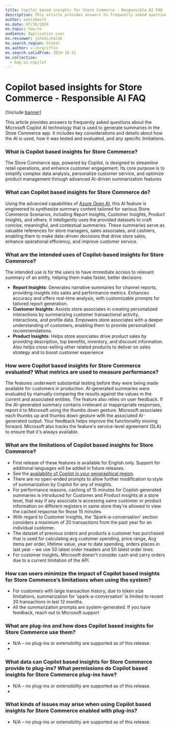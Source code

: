 ```yaml
---
title: Copilot based insights for Store Commerce - Responsible AI FAQ
description: This article provides answers to frequently asked questions about the Microsoft Copilot AI technology that is used to generate summaries in Store Commerce app of Dynamics 365 Commerce.
author: ashishmsft
ms.date: 07/30/2024
ms.topic: how-to
audience: Application user
ms.reviewer: johnmichalak
ms.search.region: Global
ms.author: v-chrgriffin
ms.search.validFrom: 2019-10-31
ms.collection:
  - bap-ai-copilot
---
```


# Copilot based insights for Store Commerce - Responsible AI FAQ

[!include [banner](../includes/banner.md)]

This article provides answers to frequently asked questions about the Microsoft Copilot AI technology that is used to generate summaries in the Store Commerce app. It includes key considerations and details about how the AI is used, how it was tested and evaluated, and any specific limitations.

### What is Copilot based insights for Store Commerce?

The Store Commerce app, powered by Copilot, is designed to streamline retail operations, and enhance customer engagement. Its core purpose is to simplify complex data analysis, personalize customer service, and optimize product management through advanced AI-driven summarization features

### What can Copilot based insights for Store Commerce do? 

Using the advanced capabilities of [Azure Open AI](/azure/ai-services/openai/overview), this AI feature is engineered to synthesize summary content tailored for various Store Commerce Scenarios, including Report Insights, Customer Insights, Product Insights, and others. It intelligently uses the provided datasets to craft concise, meaningful, and contextual summaries. These summaries serve as valuable references for store managers, sales associates, and cashiers, enabling them to make data-driven decisions that drive store sales, enhance operational efficiency, and improve customer service.

### What are the intended uses of Copilot-based insights for Store Commerce?

The intended use is for the users to have immediate access to relevant summary of an entity, helping them make faster, better decisions.  
- **Report Insights**: Generates narrative summaries for channel reports, providing insights into sales and performance metrics. Enhances accuracy and offers real-time analysis, with customizable prompts for tailored report generation.
- **Customer Insights**: Assists store associates in creating personalized interactions by summarizing customer transactional activity, interactions, and profile data. Empowers store associates with a deeper understanding of customers, enabling them to provide personalized recommendations.
- **Product Insights**: Helps store associates drive product sales by providing description, top benefits, inventory, and discount information. Also helps cross-selling other related products to deliver on sales strategy and to boost customer experience

### How were Copilot based insights for Store Commerce evaluated? What metrics are used to measure performance?

The features underwent substantial testing before they were being made available for customers in production. AI-generated summaries were evaluated by manually comparing the results against the values in the current and associated entities. The feature also relies on user feedback. If the AI-generated summary contains irrelevant or inappropriate responses, report it to Microsoft using the thumbs down gesture. Microsoft associates each thumbs up and thumbs down gesture with the associated AI-generated output. Your feedback helps improve the functionality moving forward. Microsoft also tracks the feature's service-level agreement (SLA) to ensure that it's always available.

### What are the limitations of Copilot based insights for Store Commerce?

- First release of these features is available for English only. Support for additional languages will be added in future releases.
- See the [availability of Copilot in your geographical region](/power-platform/admin/geographical-availability-copilot).
- There are no open-ended prompts to allow further modification to style of summarization by Copilot for any of insights.
- For performance reasons, caching of 15 minutes for Copilot-generated summaries is introduced for Customer and Product insights at a store level, that way if any associate is accessing same customer or product information on different registers in same store they're allowed to view the cached response for those 15 minutes. 
- With regard to Customer insights, the 'Spark-a-conversation' section considers a maximum of 20 transactions from the past year for an individual customer.
- The dataset of previous orders and products a customer has purchased that is used for calculating avg customer spending, price range, Avg items per order, lifetime value, year to date spending, orders places in last year – we use 50 latest order headers and 50 latest order lines.
- For customer insights, Microsoft doesn't consider cash and carry orders due to a current limitation of the API.

### How can users minimize the impact of Copilot based insights for Store Commerce’s limitations when using the system?

- For customers with large transaction history, due to token size limitations, summarization for ‘spark-a-conversation’ is limited to recent 20 transactions in last 12 months.
- All the summarization prompts are system-generated. If you have feedback, reach out to Microsoft support 

### What are plug-ins and how does Copilot based insights for Store Commerce use them?  
- N/A – no plug-ins or extensibility are supported as of this release.
- 
### What data can Copilot based insights for Store Commerce provide to plug-ins? What permissions do Copilot based insights for Store Commerce plug-ins have? 
- N/A – no plug-ins or extensibility are supported as of this release.
- 
### What kinds of issues may arise when using Copilot based insights for Store Commerce enabled with plug-ins?  
- N/A – no plug-ins or extensibility are supported as of this release.

